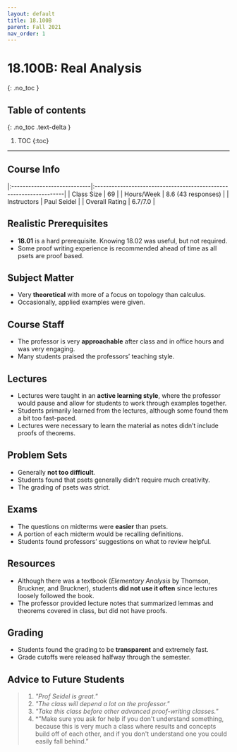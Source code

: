 ```yaml
---
layout: default
title: 18.100B
parent: Fall 2021
nav_order: 1
---
```


# 18.100B: Real Analysis
{: .no_toc }

## Table of contents
{: .no_toc .text-delta }

1. TOC
{:toc}

---

## Course Info

|:----------------------------|:-------------------------------------------------------------------|
| Class Size    		| 69                                                            		|
| Hours/Week        	| 8.6 (43 responses)                                          	| 
| Instructors         	| Paul Seidel						|
| Overall Rating	| 6.7/7.0						|

## Realistic Prerequisites
* **18.01** is a hard prerequisite. Knowing 18.02 was useful, but not required. 
* Some proof writing experience is recommended ahead of time as all psets are proof based.

## Subject Matter
* Very **theoretical** with more of a focus on topology than calculus. 
* Occasionally, applied examples were given.

## Course Staff
* The professor is very **approachable** after class and in office hours and was very engaging. 
* Many students praised the professors’ teaching style.

## Lectures
* Lectures were taught in an **active learning style**, where the professor would pause and allow for students to work through examples together. 
* Students primarily learned from the lectures, although some found them a bit too fast-paced.
* Lectures were necessary to learn the material as notes didn’t include proofs of theorems.

## Problem Sets
* Generally **not too difficult**.
* Students found that psets generally didn’t require much creativity.
* The grading of psets was strict.

## Exams
* The questions on midterms were **easier** than psets.
* A portion of each midterm would be recalling definitions.
* Students found professors’ suggestions on what to review helpful.

## Resources
* Although there was a textbook (*Elementary Analysis* by Thomson, Bruckner, and Bruckner), students **did not use it often** since lectures loosely followed the book.
* The professor provided lecture notes that summarized lemmas and theorems covered in class, but did not have proofs.


## Grading
* Students found the grading to be **transparent** and extremely fast.
* Grade cutoffs were released halfway through the semester.

## Advice to Future Students
> 1. *"Prof Seidel is great."* 
> 2. *"The class will depend a lot on the professor."*
> 3. *"Take this class before other advanced proof-writing classes."*
> 4. *”Make sure you ask for help if you don't understand something, because this is very much a class where results and concepts build off of each other, and if you don't understand one you could easily fall behind.”


